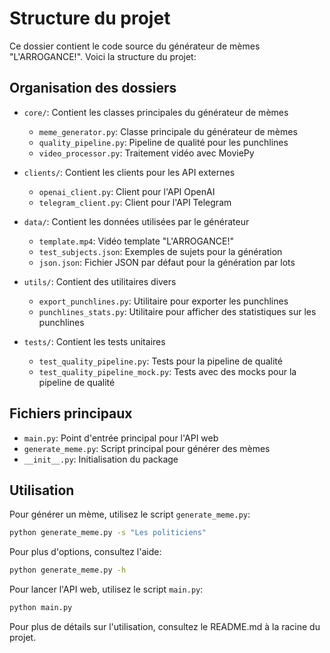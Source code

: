 # Structure du projet

Ce dossier contient le code source du générateur de mèmes "L'ARROGANCE!". Voici la structure du projet:

## Organisation des dossiers

- `core/`: Contient les classes principales du générateur de mèmes
  - `meme_generator.py`: Classe principale du générateur de mèmes
  - `quality_pipeline.py`: Pipeline de qualité pour les punchlines
  - `video_processor.py`: Traitement vidéo avec MoviePy

- `clients/`: Contient les clients pour les API externes
  - `openai_client.py`: Client pour l'API OpenAI
  - `telegram_client.py`: Client pour l'API Telegram

- `data/`: Contient les données utilisées par le générateur
  - `template.mp4`: Vidéo template "L'ARROGANCE!"
  - `test_subjects.json`: Exemples de sujets pour la génération
  - `json.json`: Fichier JSON par défaut pour la génération par lots

- `utils/`: Contient des utilitaires divers
  - `export_punchlines.py`: Utilitaire pour exporter les punchlines
  - `punchlines_stats.py`: Utilitaire pour afficher des statistiques sur les punchlines

- `tests/`: Contient les tests unitaires
  - `test_quality_pipeline.py`: Tests pour la pipeline de qualité
  - `test_quality_pipeline_mock.py`: Tests avec des mocks pour la pipeline de qualité

## Fichiers principaux

- `main.py`: Point d'entrée principal pour l'API web
- `generate_meme.py`: Script principal pour générer des mèmes
- `__init__.py`: Initialisation du package

## Utilisation

Pour générer un mème, utilisez le script `generate_meme.py`:

```bash
python generate_meme.py -s "Les politiciens"
```

Pour plus d'options, consultez l'aide:

```bash
python generate_meme.py -h
```

Pour lancer l'API web, utilisez le script `main.py`:

```bash
python main.py
```

Pour plus de détails sur l'utilisation, consultez le README.md à la racine du projet. 